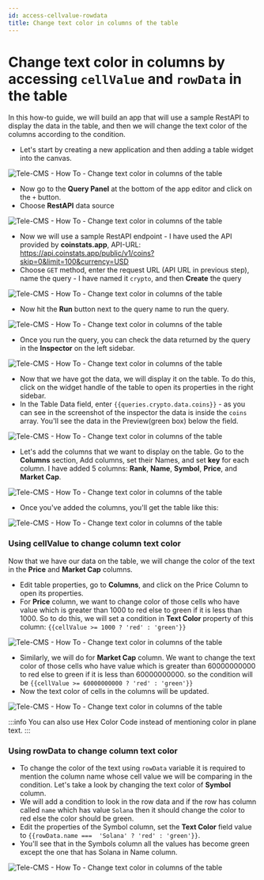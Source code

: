 ```yaml
---
id: access-cellvalue-rowdata
title: Change text color in columns of the table
---
```


# Change text color in columns by accessing `cellValue` and `rowData` in the table

In this how-to guide, we will build an app that will use a sample RestAPI to display the data in the table, and then we will change the text color of the columns according to the condition.

- Let's start by creating a new application and then adding a table widget into the canvas.

<div style={{textAlign: 'center'}}>

![Tele-CMS - How To - Change text color in columns of the table](/img/how-to/change-text-color/newapp.gif)

</div>

- Now go to the **Query Panel** at the bottom of the app editor and click on the `+` button.
- Choose **RestAPI** data source

<div style={{textAlign: 'center'}}>

![Tele-CMS - How To - Change text color in columns of the table](/img/how-to/change-text-color/restapi.png)

</div>

- Now we will use a sample RestAPI endpoint -  I have used the API provided by **coinstats.app**, API-URL:
<https://api.coinstats.app/public/v1/coins?skip=0&limit=100&currency=USD>
- Choose `GET` method, enter the request URL (API URL in previous step), name the query - I have named it `crypto`, and then **Create** the query

<div style={{textAlign: 'center'}}>

![Tele-CMS - How To - Change text color in columns of the table](/img/how-to/change-text-color/apiendpoint.png)

</div>

- Now hit the **Run** button next to the query name to run the query.

<div style={{textAlign: 'center'}}>

![Tele-CMS - How To - Change text color in columns of the table](/img/how-to/change-text-color/runquery.png)

</div>

- Once you run the query, you can check the data returned by the query in the **Inspector** on the left sidebar.

<div style={{textAlign: 'center'}}>

![Tele-CMS - How To - Change text color in columns of the table](/img/how-to/change-text-color/inspectord.png)

</div>

- Now that we have got the data, we will display it on the table. To do this, click on the widget handle of the table to open its properties in the right sidebar.
- In the Table Data field, enter `{{queries.crypto.data.coins}}` - as you can see in the screenshot of the inspector the data is inside the `coins` array. You'll see the data in the Preview(green box) below the field.

<div style={{textAlign: 'center'}}>

![Tele-CMS - How To - Change text color in columns of the table](/img/how-to/change-text-color/data.png)

</div>

- Let's add the columns that we want to display on the table. Go to the **Columns** section, Add columns, set their Names, and set **key** for each column. I have added 5 columns: **Rank**, **Name**, **Symbol**, **Price**, and **Market Cap**.

<div style={{textAlign: 'center'}}>

![Tele-CMS - How To - Change text color in columns of the table](/img/how-to/change-text-color/columns.png)

</div>

- Once you've added the columns, you'll get the table like this:

<div style={{textAlign: 'center'}}>

![Tele-CMS - How To - Change text color in columns of the table](/img/how-to/change-text-color/table.png)

</div>

### Using cellValue to change column text color

Now that we have our data on the table, we will change the color of the text in the **Price** and **Market Cap** columns.

- Edit table properties, go to **Columns**, and click on the Price Column to open its properties.
- For **Price** column, we want to change color of those cells who have value which is greater than 1000 to red else to green if it is less than 1000. So to do this, we will set a condition in **Text Color** property of this column: `{{cellValue >= 1000 ? 'red' : 'green'}}`

<div style={{textAlign: 'center'}}>

![Tele-CMS - How To - Change text color in columns of the table](/img/how-to/change-text-color/price.png)

</div>

- Similarly, we will do for **Market Cap** column. We want to change the text color of those cells who have value which is greater than 60000000000 to red else to green if it is less than 60000000000. so the condition will be `{{cellValue >= 60000000000 ? 'red' : 'green'}}`
- Now the text color of cells in the columns will be updated.

<div style={{textAlign: 'center'}}>

![Tele-CMS - How To - Change text color in columns of the table](/img/how-to/change-text-color/cellvalue.png)

</div>

:::info
You can also use Hex Color Code instead of mentioning color in plane text.
:::

### Using rowData to change column text color

- To change the color of the text using `rowData` variable it is required to mention the column name whose cell value we will be comparing in the condition. Let's take a look by changing the text color of **Symbol** column.
- We will add a condition to look in the row data and if the row has column called `name` which has value `Solana` then it should change the color to red else the color should be green.
- Edit the properties of the Symbol column, set the **Text Color** field value to `{{rowData.name ===  'Solana' ? 'red' : 'green'}}`.
- You'll see that in the Symbols column all the values has become green except the one that has Solana in Name column.

<div style={{textAlign: 'center'}}>

![Tele-CMS - How To - Change text color in columns of the table](/img/how-to/change-text-color/rowData.png)

</div>
